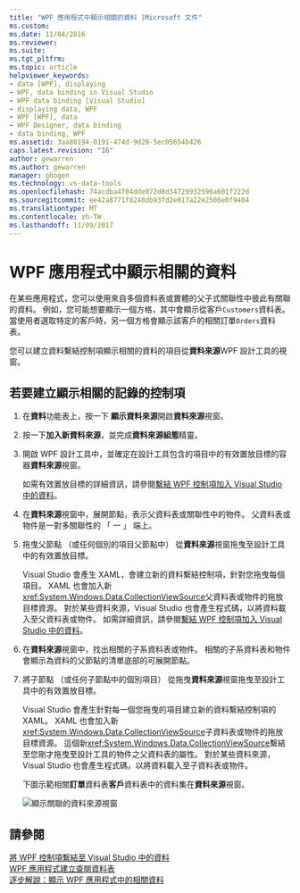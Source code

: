 ```yaml
---
title: "WPF 應用程式中顯示相關的資料 |Microsoft 文件"
ms.custom: 
ms.date: 11/04/2016
ms.reviewer: 
ms.suite: 
ms.tgt_pltfrm: 
ms.topic: article
helpviewer_keywords:
- data [WPF], displaying
- WPF, data binding in Visual Studio
- WPF data binding [Visual Studio]
- displaying data, WPF
- WPF [WPF], data
- WPF Designer, data binding
- data binding, WPF
ms.assetid: 3aa80194-0191-474d-9d28-5ec05654b426
caps.latest.revision: "16"
author: gewarren
ms.author: gewarren
manager: ghogen
ms.technology: vs-data-tools
ms.openlocfilehash: 74acdba4f04dde072d8d34729932596a601f222d
ms.sourcegitcommit: ee42a8771f0248db93fd2e017a22e2506e0f9404
ms.translationtype: MT
ms.contentlocale: zh-TW
ms.lasthandoff: 11/09/2017
---
```

# <a name="display-related-data-in-wpf-applications"></a>WPF 應用程式中顯示相關的資料
在某些應用程式，您可以使用來自多個資料表或實體的父子式關聯性中彼此有關聯的資料。 例如，您可能想要顯示一個方格，其中會顯示從客戶`Customers`資料表。 當使用者選取特定的客戶時，另一個方格會顯示該客戶的相關訂單`Orders`資料表。  
  
您可以建立資料繫結控制項顯示相關的資料的項目從**資料來源**WPF 設計工具的視窗。  
  
## <a name="to-create-controls-that-display-related-records"></a>若要建立顯示相關的記錄的控制項  
  
1.  在**資料**功能表上，按一下 **顯示資料來源**開啟**資料來源**視窗。  
  
2.  按一下**加入新資料來源**，並完成**資料來源組態**精靈。  
  
3.  開啟 WPF 設計工具中，並確定在設計工具包含的項目中的有效置放目標的容器**資料來源**視窗。  
  
     如需有效置放目標的詳細資訊，請參閱[繫結 WPF 控制項加入 Visual Studio 中的資料](../data-tools/bind-wpf-controls-to-data-in-visual-studio.md)。  
  
4.  在**資料來源**視窗中，展開節點，表示父資料表或關聯性中的物件。 父資料表或物件是一對多關聯性的 「 一 」 端上。  
  
5.  拖曳父節點 （或任何個別的項目父節點中） 從**資料來源**視窗拖曳至設計工具中的有效置放目標。  
  
     Visual Studio 會產生 XAML，會建立新的資料繫結控制項，針對您拖曳每個項目。 XAML 也會加入新<xref:System.Windows.Data.CollectionViewSource>父資料表或物件的拖放目標資源。 對於某些資料來源，Visual Studio 也會產生程式碼，以將資料載入至父資料表或物件。 如需詳細資訊，請參閱[繫結 WPF 控制項加入 Visual Studio 中的資料](../data-tools/bind-wpf-controls-to-data-in-visual-studio.md)。  
  
6.  在**資料來源**視窗中，找出相關的子系資料表或物件。 相關的子系資料表和物件會顯示為資料的父節點的清單底部的可展開節點。  
  
7.  將子節點 （或任何子節點中的個別項目） 從拖曳**資料來源**視窗拖曳至設計工具中的有效置放目標。  
  
     Visual Studio 會產生針對每一個您拖曳的項目建立新的資料繫結控制項的 XAML。 XAML 也會加入新<xref:System.Windows.Data.CollectionViewSource>子資料表或物件的拖放目標資源。 這個新<xref:System.Windows.Data.CollectionViewSource>繫結至您剛才拖曳至設計工具的物件之父資料表的屬性。 對於某些資料來源，Visual Studio 也會產生程式碼，以將資料載入至子資料表或物件。  
  
     下圖示範相關**訂單**資料表**客戶**資料表中的資料集在**資料來源**視窗。  
  
     ![顯示關聯的資料來源視窗](../data-tools/media/datasources2.gif "DataSources2")  
  
## <a name="see-also"></a>請參閱
[將 WPF 控制項繫結至 Visual Studio 中的資料](../data-tools/bind-wpf-controls-to-data-in-visual-studio.md)   
[WPF 應用程式建立查閱資料表](../data-tools/create-lookup-tables-in-wpf-applications.md)   
[逐步解說：顯示 WPF 應用程式中的相關資料](../data-tools/display-related-data-in-wpf-applications.md)